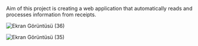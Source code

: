 
Aim of this project is creating a web application that automatically reads and processes information from receipts. 

![Ekran Görüntüsü (36)](https://github.com/zrlsena/Receipt/assets/96860750/e7b5fa8c-ace0-423e-80d6-d7efcbb93d56)


![Ekran Görüntüsü (35)](https://github.com/zrlsena/Receipt/assets/96860750/036f5c32-cdde-4d40-afa9-d784e7ed06c4)
